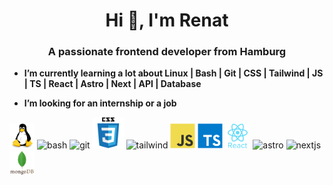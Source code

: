 <h1 align="center">Hi 👋, I'm Renat</h1>
<h3 align="center">A passionate frontend developer from Hamburg</h3>

- **I’m currently learning a lot about Linux | Bash | Git | CSS | Tailwind | JS | TS | React | Astro | Next | API | Database**

- **I’m looking for an internship or a job**

<p align="left">
    <img src="https://raw.githubusercontent.com/devicons/devicon/master/icons/linux/linux-original.svg" alt="linux" width="40"/> 
    <img src="https://runcode-app-public.s3.amazonaws.com/images/bash-shell-script-online-editor-compiler.original.png" alt="bash" width="40"/> 
    <img src="https://www.vectorlogo.zone/logos/git-scm/git-scm-icon.svg" alt="git" width="40"/> 
    <img src="https://raw.githubusercontent.com/devicons/devicon/master/icons/css3/css3-original-wordmark.svg" alt="css3" width="50"/> 
    <img src="https://www.vectorlogo.zone/logos/tailwindcss/tailwindcss-icon.svg" alt="tailwind" width="50"/> 
    <img src="https://raw.githubusercontent.com/devicons/devicon/master/icons/javascript/javascript-original.svg" alt="javascript" width="40"/> 
    <img src="https://raw.githubusercontent.com/devicons/devicon/master/icons/typescript/typescript-original.svg" alt="typescript" width="40"/> 
    <img src="https://raw.githubusercontent.com/devicons/devicon/master/icons/react/react-original-wordmark.svg" alt="react" width="40"/> 
    <img src="https://astro.build/assets/press/astro-logo-light-gradient.svg" alt="astro" width="120"/> 
    <img src="https://images.ctfassets.net/piwi0eufbb2g/2tanwYlvc27w41e445XOhk/2f4133ef0c0972f1feef02a2d8dc590e/nextjs.jpeg?w=1200&h=630" alt="nextjs" width="80"/> 
    <img src="https://raw.githubusercontent.com/devicons/devicon/master/icons/mongodb/mongodb-original-wordmark.svg" alt="mongodb" width="40"/>
</p>
